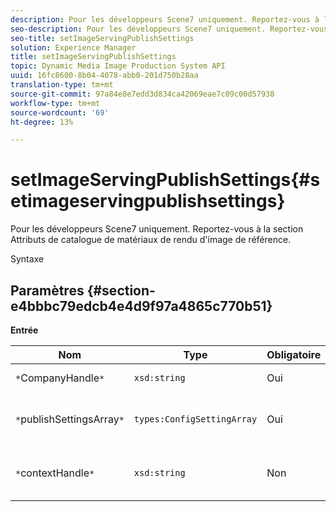 ```yaml
---
description: Pour les développeurs Scene7 uniquement. Reportez-vous à la section Attributs de catalogue de matériaux de rendu d'image de référence.
seo-description: Pour les développeurs Scene7 uniquement. Reportez-vous à la section Attributs de catalogue de matériaux de rendu d'image de référence.
seo-title: setImageServingPublishSettings
solution: Experience Manager
title: setImageServingPublishSettings
topic: Dynamic Media Image Production System API
uuid: 16fc8600-8b04-4078-abb0-201d750b28aa
translation-type: tm+mt
source-git-commit: 97a84e8e7edd3d834ca42069eae7c09c00d57938
workflow-type: tm+mt
source-wordcount: '69'
ht-degree: 13%

---
```



# setImageServingPublishSettings{#setimageservingpublishsettings}

Pour les développeurs Scene7 uniquement. Reportez-vous à la section Attributs de catalogue de matériaux de rendu d&#39;image de référence.

Syntaxe

## Paramètres {#section-e4bbbc79edcb4e4d9f97a4865c770b51}

**Entrée**

| Nom | Type | Obligatoire | Description |
|---|---|---|---|
| `*`CompanyHandle`*` | `xsd:string` | Oui | Poignée de société. |
| `*`publishSettingsArray`*` | `types:ConfigSettingArray` | Oui | Pour les développeurs Scene7 uniquement. |
| `*`contextHandle`*` | `xsd:string` | Non | Traitement du contexte de publication. |

